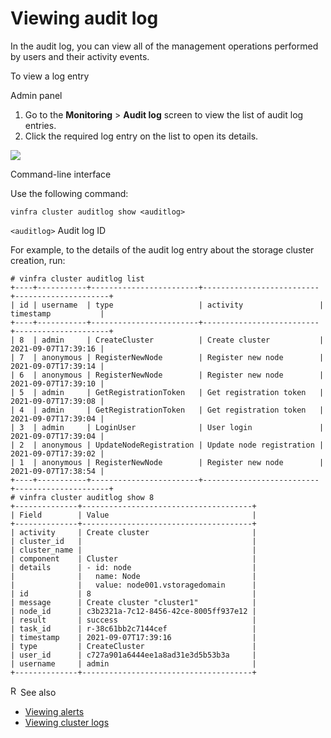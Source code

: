 # Viewing audit log

In the audit log, you can view all of the management operations performed by users and their activity events.

To view a log entry

<div class="tabs-container">

<div class="tab">

Admin panel

1.  Go to the **Monitoring** \> **Audit log** screen to view the list of audit log entries.
2.  Click the required log entry on the list to open its details.

[![](logs_and_alerts4_vz_thumb_0_100.png)](logs_and_alerts4_vz.png)

</div>

<div class="tab">

Command-line interface

Use the following command:

```
vinfra cluster auditlog show <auditlog>
```

`<auditlog>`
Audit log ID

For example, to the details of the audit log entry about the storage cluster creation, run:

```
# vinfra cluster auditlog list
+----+-----------+------------------------+--------------------------+---------------------+
| id | username  | type                   | activity                 | timestamp           |
+----+-----------+------------------------+--------------------------+---------------------+
| 8  | admin     | CreateCluster          | Create cluster           | 2021-09-07T17:39:16 |
| 7  | anonymous | RegisterNewNode        | Register new node        | 2021-09-07T17:39:14 |
| 6  | anonymous | RegisterNewNode        | Register new node        | 2021-09-07T17:39:10 |
| 5  | admin     | GetRegistrationToken   | Get registration token   | 2021-09-07T17:39:08 |
| 4  | admin     | GetRegistrationToken   | Get registration token   | 2021-09-07T17:39:04 |
| 3  | admin     | LoginUser              | User login               | 2021-09-07T17:39:04 |
| 2  | anonymous | UpdateNodeRegistration | Update node registration | 2021-09-07T17:39:02 |
| 1  | anonymous | RegisterNewNode        | Register new node        | 2021-09-07T17:38:54 |
+----+-----------+------------------------+--------------------------+---------------------+
# vinfra cluster auditlog show 8
+--------------+--------------------------------------+
| Field        | Value                                |
+--------------+--------------------------------------+
| activity     | Create cluster                       |
| cluster_id   |                                      |
| cluster_name |                                      |
| component    | Cluster                              |
| details      | - id: node                           |
|              |   name: Node                         |
|              |   value: node001.vstoragedomain      |
| id           | 8                                    |
| message      | Create cluster "cluster1"            |
| node_id      | c3b2321a-7c12-8456-42ce-8005ff937e12 |
| result       | success                              |
| task_id      | r-38c61bb2c7144cef                   |
| timestamp    | 2021-09-07T17:39:16                  |
| type         | CreateCluster                        |
| user_id      | c727a901a6444ee1a8ad31e3d5b53b3a     |
| username     | admin                                |
+--------------+--------------------------------------+
```

</div>

</div>

<div class="MCHelpControl MCHelpControl-Related relatedTopics relatedTopicssee-also">

<span class="MCHelpControl-RelatedHotSpot_ MCHelpControl-RelatedHotSpot_see-also"><img src="resources/images/transparent.gif" class="MCHelpControl_Image_Icon" width="16" height="16" alt="Related Topics Link Icon" />See also</span>

- <a href="viewing-alerts.html" class="MCHelpControlListItemLink MCRelatedTopicsControlListItemLink">Viewing alerts</a>
- <a href="viewing-cluster-logs.html" class="MCHelpControlListItemLink MCRelatedTopicsControlListItemLink">Viewing cluster logs</a>

</div>
